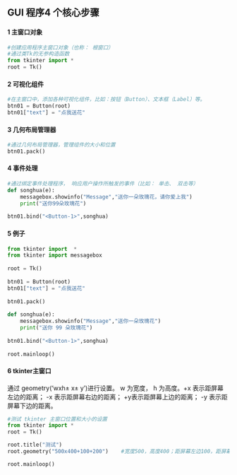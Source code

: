 ## GUI 程序4 个核心步骤 

#### 1 主窗口对象

```python
#创建应用程序主窗口对象（也称： 根窗口）  
#通过类Tk的无参构造函数
from tkinter import *
root = Tk()
```



#### 2 可视化组件 

```python
#在主窗口中，添加各种可视化组件，比如：按钮（Button）、文本框（Label）等。
btn01 = Button(root)
btn01["text"] = "点我送花"
```



#### 3 几何布局管理器

```python
#通过几何布局管理器，管理组件的大小和位置 
btn01.pack()
```



#### 4 事件处理 

```python
#通过绑定事件处理程序， 响应用户操作所触发的事件（比如： 单击、 双击等）
def songhua(e):
	messagebox.showinfo("Message","送你一朵玫瑰花，请你爱上我")
	print("送你99朵玫瑰花")
    
btn01.bind("<Button-1>",songhua)
```



#### 5 例子

```python
from tkinter import  *
from tkinter import messagebox
 
root = Tk()
 
btn01 = Button(root)
btn01["text"] = "点我送花"
 
btn01.pack()
 
def songhua(e):
    messagebox.showinfo("Message","送你一朵玫瑰花")
    print("送你 99 朵玫瑰花")
 
btn01.bind("<Button-1>",songhua)
 
root.mainloop()
```



#### 6 tkinter主窗口

通过 geometry(‘wxh± x± y’)进行设置。 w 为宽度， h 为高度。+x 表示距屏幕左边的距离； -x 表示距屏幕右边的距离； +y表示距屏幕上边的距离； -y 表示距屏幕下边的距离。  

```python
#测试 tkinter 主窗口位置和大小的设置
from tkinter import *
root = Tk()

root.title("测试")
root.geometry("500x400+100+200")    #宽度500，高度400；距屏幕左边100，距屏幕上边200

root.mainloop()
```

